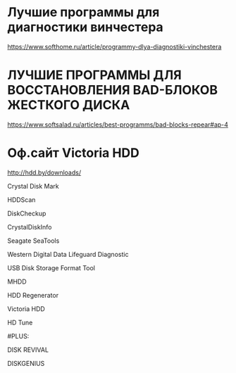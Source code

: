 # Лучшие программы для диагностики винчестера
https://www.softhome.ru/article/programmy-dlya-diagnostiki-vinchestera

# ЛУЧШИЕ ПРОГРАММЫ ДЛЯ ВОССТАНОВЛЕНИЯ BAD-БЛОКОВ ЖЕСТКОГО ДИСКА
https://www.softsalad.ru/articles/best-programms/bad-blocks-repear#ap-4

# Оф.сайт Victoria HDD
http://hdd.by/downloads/

Crystal Disk Mark

HDDScan

DiskCheckup

CrystalDiskInfo

Seagate SeaTools

Western Digital Data Lifeguard Diagnostic

USB Disk Storage Format Tool

MHDD

HDD Regenerator

Victoria HDD

HD Tune

#PLUS:

DISK REVIVAL

DISKGENIUS

